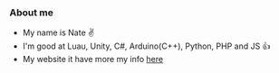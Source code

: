 ### About me
- My name is Nate ✌
- I'm good at Luau, Unity, C#, Arduino(C++), Python, PHP and JS 👍
- My website it have more my info [here](https://kjn.in.th/)
